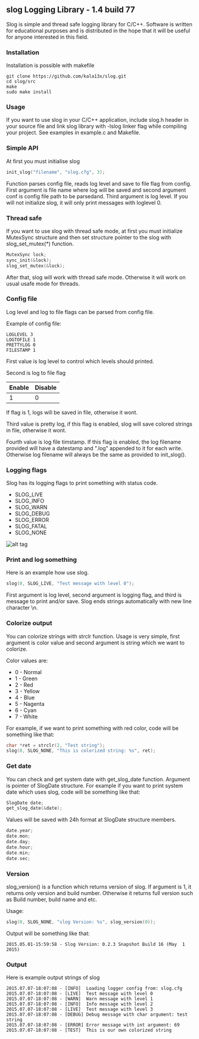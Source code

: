 ## slog Logging Library - 1.4 build 77
Slog is simple and thread safe logging library for C/C++. Software is written for educational purposes and is distributed in the hope that it will be useful for anyone interested in this field.

### Installation
Installation is possible with makefile
```
git clone https://github.com/kala13x/slog.git
cd slog/src
make
sudo make install
```

### Usage
If you want to use slog in your C/C++ application, include slog.h header in your source file and link slog library with -lslog linker flag while compiling your project. See examples in example.c and Makefile.


### Simple API
At first you must initialise slog
```c
init_slog("filename", "slog.cfg", 3);
```
Function parses config file, reads log level and save to file flag from config. First argument is file name where log will be saved and second argument conf is config file path to be parsedand. Third argument is log level. If you will not initialize slog, it will only print messages with loglevel 0.


### Thread safe
If you want to use slog with thread safe mode, at first you must initialize MutexSync structure and then set structure pointer to the slog with slog_set_mutex(*) function.

```c
MutexSync lock;
sync_init(&lock);
slog_set_mutex(&lock);
```
After that, slog will work with thread safe mode. Otherwise it will work on usual usafe mode for threads.

### Config file

Log level and log to file flags can be parsed from config file.

Example of config file:
```
LOGLEVEL 3
LOGTOFILE 1
PRETTYLOG 0
FILESTAMP 1
```
First value is log level to control which levels should printed.

Second is log to file flag

Enable   | Disable
---------|---------
1        | 0

If flag is 1, logs will be saved in file, otherwise it wont.

Third value is pretty log, if this flag is enabled, slog will save colored strings in file, otherwise it wont.

Fourth value is log file timstamp. If this flag is enabled, the log filename provided will have a datestamp and ".log" appended to it for each write. Otherwise log filename will always be the same as provided to init_slog().

### Logging flags
Slog has its logging flags to print something with status code.

- SLOG_LIVE
- SLOG_INFO
- SLOG_WARN
- SLOG_DEBUG
- SLOG_ERROR
- SLOG_FATAL
- SLOG_NONE

![alt tag](https://github.com/kala13x/slog/blob/master/slog.png)

### Print and log something
Here is an example how use slog.
```c
slog(0, SLOG_LIVE, "Test message with level 0");
```
First argument is log level, second argument is logging flag, and third is message to print and/or save. Slog ends strings automatically with new line character \n.

### Colorize output
You can colorize strings with strclr function. Usage is very simple, first argument is color value and second argument is string which we want to colorize.

 Color values are:
- 0 - Normal
- 1 - Green
- 2 - Red
- 3 - Yellow
- 4 - Blue
- 5 - Nagenta
- 6 - Cyan
- 7 - White

For example, if we want to print something with red color, code will be something like that:
```c
char *ret = strclr(2, "Test string");
slog(0, SLOG_NONE, "This is colorized string: %s", ret);
```

### Get date
You can check and get system date with get_slog_date function. Argument is pointer of SlogDate structure. For example if you want to print system date which uses slog, code will be something like that:
```c
SlogDate date;
get_slog_date(&date);
```
Values will be saved with 24h format at SlogDate structure members.
```c
date.year;
date.mon;
date.day;
date.hour;
date.min;
date.sec;
```

### Version
slog_version() is a function which returns version of slog. If argument is 1, it returns only version and build number. Otherwise it returns full version such as Build number, build name and etc.

Usage:
```c
slog(0, SLOG_NONE, "slog Version: %s", slog_version(0));
```
Output will be something like that:
```
2015.05.01-15:59:58 - Slog Version: 0.2.3 Snapshot Build 16 (May  1 2015)
```

### Output
Here is example output strings of slog
```
2015.07.07-18:07:08 - [INFO]  Loading logger config from: slog.cfg
2015.07.07-18:07:08 - [LIVE]  Test message with level 0
2015.07.07-18:07:08 - [WARN]  Warn message with level 1
2015.07.07-18:07:08 - [INFO]  Info message with level 2
2015.07.07-18:07:08 - [LIVE]  Test message with level 3
2015.07.07-18:07:08 - [DEBUG] Debug message with char argument: test string
2015.07.07-18:07:08 - [ERROR] Error message with int argument: 69
2015.07.07-18:07:08 - [TEST]  This is our own colorized string

```
